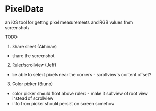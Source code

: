 PixelData
=========

an iOS tool for getting pixel measurements and RGB values from screenshots

TODO:

1. Share sheet (Abhinav)
 - share the screenshot
2. Ruler/scrollview (Jeff)
 - be able to select pixels near the corners - scrollview's content offset?
3. Color picker (Bruno)
 - color picker should float above rulers - make it subview of root view instead of scrollview
 - info from picker should persist on screen somehow
